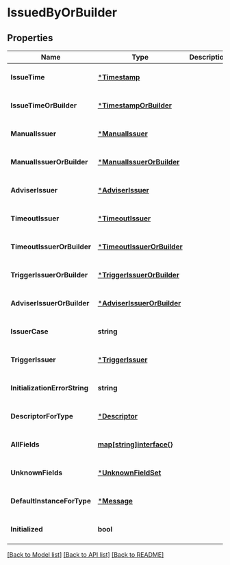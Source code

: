 # IssuedByOrBuilder

## Properties
Name | Type | Description | Notes
------------ | ------------- | ------------- | -------------
**IssueTime** | [***Timestamp**](Timestamp.md) |  | [optional] [default to null]
**IssueTimeOrBuilder** | [***TimestampOrBuilder**](TimestampOrBuilder.md) |  | [optional] [default to null]
**ManualIssuer** | [***ManualIssuer**](ManualIssuer.md) |  | [optional] [default to null]
**ManualIssuerOrBuilder** | [***ManualIssuerOrBuilder**](ManualIssuerOrBuilder.md) |  | [optional] [default to null]
**AdviserIssuer** | [***AdviserIssuer**](AdviserIssuer.md) |  | [optional] [default to null]
**TimeoutIssuer** | [***TimeoutIssuer**](TimeoutIssuer.md) |  | [optional] [default to null]
**TimeoutIssuerOrBuilder** | [***TimeoutIssuerOrBuilder**](TimeoutIssuerOrBuilder.md) |  | [optional] [default to null]
**TriggerIssuerOrBuilder** | [***TriggerIssuerOrBuilder**](TriggerIssuerOrBuilder.md) |  | [optional] [default to null]
**AdviserIssuerOrBuilder** | [***AdviserIssuerOrBuilder**](AdviserIssuerOrBuilder.md) |  | [optional] [default to null]
**IssuerCase** | **string** |  | [optional] [default to null]
**TriggerIssuer** | [***TriggerIssuer**](TriggerIssuer.md) |  | [optional] [default to null]
**InitializationErrorString** | **string** |  | [optional] [default to null]
**DescriptorForType** | [***Descriptor**](Descriptor.md) |  | [optional] [default to null]
**AllFields** | [**map[string]interface{}**](interface{}.md) |  | [optional] [default to null]
**UnknownFields** | [***UnknownFieldSet**](UnknownFieldSet.md) |  | [optional] [default to null]
**DefaultInstanceForType** | [***Message**](Message.md) |  | [optional] [default to null]
**Initialized** | **bool** |  | [optional] [default to null]

[[Back to Model list]](../README.md#documentation-for-models) [[Back to API list]](../README.md#documentation-for-api-endpoints) [[Back to README]](../README.md)


